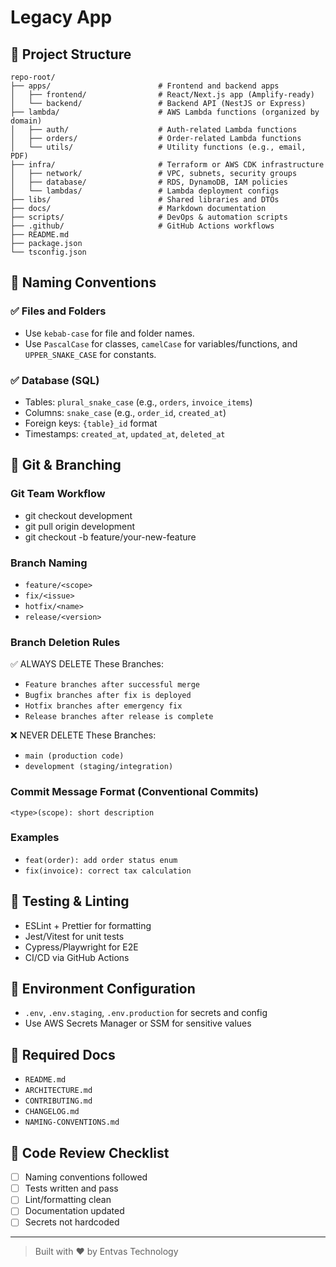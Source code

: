 # Legacy App

## 📁 Project Structure

```
repo-root/
├── apps/                        # Frontend and backend apps
│   ├── frontend/                # React/Next.js app (Amplify-ready)
│   └── backend/                 # Backend API (NestJS or Express)
├── lambda/                      # AWS Lambda functions (organized by domain)
│   ├── auth/                    # Auth-related Lambda functions
│   ├── orders/                  # Order-related Lambda functions
│   └── utils/                   # Utility functions (e.g., email, PDF)
├── infra/                       # Terraform or AWS CDK infrastructure
│   ├── network/                 # VPC, subnets, security groups
│   ├── database/                # RDS, DynamoDB, IAM policies
│   └── lambdas/                 # Lambda deployment configs
├── libs/                        # Shared libraries and DTOs
├── docs/                        # Markdown documentation
├── scripts/                     # DevOps & automation scripts
├── .github/                     # GitHub Actions workflows
├── README.md
├── package.json
└── tsconfig.json
```

## 📄 Naming Conventions

### ✅ Files and Folders
- Use `kebab-case` for file and folder names.
- Use `PascalCase` for classes, `camelCase` for variables/functions, and `UPPER_SNAKE_CASE` for constants.

### ✅ Database (SQL)
- Tables: `plural_snake_case` (e.g., `orders`, `invoice_items`)
- Columns: `snake_case` (e.g., `order_id`, `created_at`)
- Foreign keys: `{table}_id` format
- Timestamps: `created_at`, `updated_at`, `deleted_at`

## 🔐 Git & Branching

### Git Team Workflow
- git checkout development
- git pull origin development
- git checkout -b feature/your-new-feature

### Branch Naming
- `feature/<scope>`
- `fix/<issue>`
- `hotfix/<name>`
- `release/<version>`

### Branch Deletion Rules
✅ ALWAYS DELETE These Branches:
- `Feature branches after successful merge`
- `Bugfix branches after fix is deployed`
- `Hotfix branches after emergency fix`
- `Release branches after release is complete`

❌ NEVER DELETE These Branches:
- `main (production code)`
- `development (staging/integration)`

### Commit Message Format (Conventional Commits)
```
<type>(scope): short description
```

### Examples
- `feat(order): add order status enum`
- `fix(invoice): correct tax calculation`

## 🧪 Testing & Linting
- ESLint + Prettier for formatting
- Jest/Vitest for unit tests
- Cypress/Playwright for E2E
- CI/CD via GitHub Actions

## 🧾 Environment Configuration
- `.env`, `.env.staging`, `.env.production` for secrets and config
- Use AWS Secrets Manager or SSM for sensitive values

## 📄 Required Docs
- `README.md`
- `ARCHITECTURE.md`
- `CONTRIBUTING.md`
- `CHANGELOG.md`
- `NAMING-CONVENTIONS.md`

## 🧩 Code Review Checklist
- [ ] Naming conventions followed
- [ ] Tests written and pass
- [ ] Lint/formatting clean
- [ ] Documentation updated
- [ ] Secrets not hardcoded

---

> Built with ❤️ by Entvas Technology
